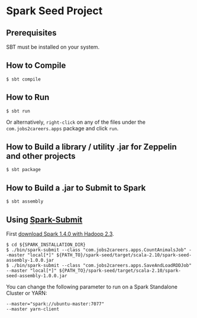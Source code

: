 # Spark Seed Project #


## Prerequisites ##
SBT must be installed on your system.

## How to Compile ##
```shell
$ sbt compile
```

## How to Run ##

```shell
$ sbt run
```

Or alternatively, `right-click` on any of the files under the `com.jobs2careers.apps` package and click `run`.

## How to Build a library / utility .jar for Zeppelin and other projects ##

```shell
$ sbt package
```

## How to Build a .jar to Submit to Spark ##

```shell
$ sbt assembly
```

## Using [Spark-Submit](https://spark.apache.org/docs/latest/submitting-applications.html) ##
First [download Spark 1.4.0 with Hadoop 2.3](https://spark.apache.org/downloads.html). 
```shell
$ cd ${SPARK_INSTALLATION_DIR}
$ ./bin/spark-submit --class "com.jobs2careers.apps.CountAnimalsJob" --master "local[*]" ${PATH_TO}/spark-seed/target/scala-2.10/spark-seed-assembly-1.0.0.jar
$ ./bin/spark-submit --class "com.jobs2careers.apps.SaveAndLoadRDDJob" --master "local[*]" ${PATH_TO}/spark-seed/target/scala-2.10/spark-seed-assembly-1.0.0.jar
```

You can change the following parameter to run on a Spark Standalone Cluster or YARN:
```shell
--master="spark://ubuntu-master:7077"
--master yarn-client
```